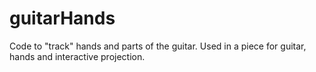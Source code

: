 # guitarHands
Code to "track" hands and parts of the guitar. Used in a piece for guitar, hands and interactive projection.
